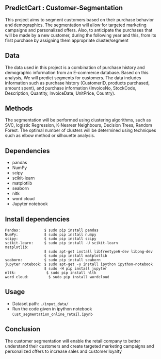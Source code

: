 ## PredictCart : Customer-Segmentation

This project aims to segment customers based on their purchase behavior and demographics. The segmentation will allow for targeted marketing campaigns and personalized offers. Also, to anticipate the purchases that will be made by a new customer, during the following year and this, from its first purchase by assigning them appropriate cluster/segment

## Data
The data used in this project is a combination of purchase history and demographic information from an E-commerce database. Based on this analysis, We will predict segments for customers. The data includes information such as purchase history (CustomerID, products purchased, amount spent), and purchase information (InvoiceNo, StockCode, Description, Quantity, InvoiceDate, UnitPrice, Country).

## Methods
The segmentation will be performed using clustering algorithms, such as SVC, logistic Regression, K-Nearesr Neighbours, Decision Trees, Random Forest. The optimal number of clusters will be determined using techniques such as elbow method or silhouette analysis.

## Dependencies
* pandas
* NumPy
* scipy
* scikit-learn
* matplotlib
* seaborn
* nltk
* word cloud
* Jupyter notebook

## Install dependencies
```
Pandas:           $ sudo pip install pandas
NumPy:            $ sudo pip install numpy
scipy:            $ sudo pip install scipy
scikit-learn:     $ sudo pip install -U scikit-learn
matplotlib: 
                  $ sudo apt-get install libfreetype6-dev libpng-dev
                  $ sudo pip install matplotlib 
seaborn:          $ sudo pip install seaborn
jupyter notebook: $ sudo apt-get -y install ipython ipython-notebook
                  $ sudo -H pip install jupyter
nltk:              $ sudo pip install nltk
word cloud:         $ sudo pip install wordcloud
```

## Usage
* Dataset path: `./input_data/`
* Run the code given in ipython notebook `Cust_segmentation_online_retail.ipynb`
  
## Conclusion
The customer segmentation will enable the retail company to better understand their customers and create targeted marketing campaigns and personalized offers to increase sales and customer loyalty
